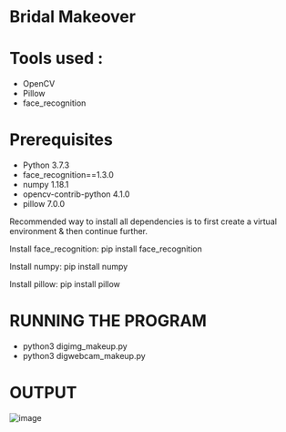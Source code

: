 # Bridal Makeover 

# Tools used : 

* OpenCV
* Pillow
* face_recognition

# Prerequisites

* Python 3.7.3
* face_recognition==1.3.0
* numpy 1.18.1
* opencv-contrib-python 4.1.0
* pillow 7.0.0

Recommended way to install all dependencies is to first create a virtual environment & then continue further.

Install face_recognition:
pip install face_recognition

Install numpy:
pip install numpy

Install pillow:
pip install pillow

# RUNNING THE PROGRAM
* python3 digimg_makeup.py
* python3 digwebcam_makeup.py

# OUTPUT
![image](https://user-images.githubusercontent.com/69035013/201158602-f514698f-8518-41ef-8497-c5a332db2347.png)
